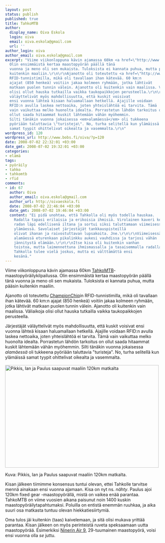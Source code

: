 ```yaml
---
layout: post
status: publish
published: true
title: TahkoMTB
author:
  display_name: Oiva Eskola
  login: oiva
  email: oiva.eskola@gmail.com
  url: ''
author_login: oiva
author_email: oiva.eskola@gmail.com
excerpt: "Viime viikonloppuna kävin ajamassa 60km <a href=\"http://www.tahkomtb.fi/index?page=1\">TahkoMTB</a>-maastopyöräilykilpailussa.
  Olin ensimmäistä kertaa maastopyörän päällä tänä
  vuonna ja meno oli sen mukaista. Tuloksista ei kannata puhua, mutta pääsin
  kuitenkin maaliin.\r\n\r\nAjanotto oli toteutettu <a href=\"http://www.championchip.fi/index.asp?pid=19\">ChampionChip</a>in
  RFID-tunnistimilla, mikä oli tavallaan ihan kätevää. 60 km:n
  ajajat (850 henkeä) voitiin jakaa kolmeen ryhmään, jotka lähtivät
  matkaan puolen tunnin välein. Ajanotto oli kuitenkin vain maalissa. Väliaikoja
  olisi ollut hauska tutkailla vaikka taukopaikkojen perusteella.\r\n\r\nJärjestäjät
  väläyttelivät myös mahdollisuutta, että kuskit voisivat
  ensi vuonna lähteä kisaan haluamallaan hetkellä. Ajajille voidaan
  RFID:n avulla laskea nettoaika, joten yhteislähtöä ei tarvita. Tämä
  vain vaikuttaa melko huonolta idealta. Porrastetun lähdön tarkoitus on
  ollut saada hitaammat kuskit lähtemään vähän myöhemmin.
  Silti tänäkin vuonna jokaisessa <em>alamäessä</em> oli tukkeena
  pyöriään taluttavia \"turisteja\". No, turha selitellä kun ylämäissä
  samat tyypit ohittelivat oikealta ja vasemmalta.\r\n"
wordpress_id: 120
wordpress_url: http://www.bobs.fi/oiva/?p=120
date: 2008-07-02 22:32:01 +03:00
date_gmt: 2008-07-02 19:32:01 +03:00
categories:
- elämä
tags:
- pyöräily
- tahko
- tahkomtb
- rfid
comments:
- id: 67
  author: Oiva
  author_email: oiva.eskola@gmail.com
  author_url: http://oivaeskola.fi
  date: 2008-07-02 22:46:04 +03:00
  date_gmt: 2008-07-02 19:46:04 +03:00
  content: "Ei pidä unohtaa, että Tahkolla oli myös todella hauskaa.
    Radalla tapasi erilaisia ja erikoisia ihmisiä. Virolainen kaveri kertoi ajaneensa
    radan läpi edellisenä iltana ja sortui siksi taluttamaan viimeisessä
    ylämäessä. Savolaiset järjestäjät tankkauspisteillä
    olivat ihanan ja raivostuttavan lupsakoita. Jne.\r\n\r\nViimeisessä isossa
    alamäessä eturenkaan pikalinkku aukesi vauhdissa ja tarjosi vähän
    jännitystä elämään.\r\n\r\nItse kisa oli kuitenkin vanhan
    toistoa, mutta laimennettuna ihmismassalla ja tasaisemmalla radalla. Viides kerta
    Tahkolla tulee vielä joskus, mutta ei välttämättä ensi
    kesänä."
---
```

<p>Viime viikonloppuna kävin ajamassa 60km <a href="http://www.tahkomtb.fi/index?page=1">TahkoMTB</a>-maastopyöräilykilpailussa. Olin ensimmäistä kertaa maastopyörän päällä tänä vuonna ja meno oli sen mukaista. Tuloksista ei kannata puhua, mutta pääsin kuitenkin maaliin.</p>
<p>Ajanotto oli toteutettu <a href="http://www.championchip.fi/index.asp?pid=19">ChampionChip</a>in RFID-tunnistimilla, mikä oli tavallaan ihan kätevää. 60 km:n ajajat (850 henkeä) voitiin jakaa kolmeen ryhmään, jotka lähtivät matkaan puolen tunnin välein. Ajanotto oli kuitenkin vain maalissa. Väliaikoja olisi ollut hauska tutkailla vaikka taukopaikkojen perusteella.</p>
<p>Järjestäjät väläyttelivät myös mahdollisuutta, että kuskit voisivat ensi vuonna lähteä kisaan haluamallaan hetkellä. Ajajille voidaan RFID:n avulla laskea nettoaika, joten yhteislähtöä ei tarvita. Tämä vain vaikuttaa melko huonolta idealta. Porrastetun lähdön tarkoitus on ollut saada hitaammat kuskit lähtemään vähän myöhemmin. Silti tänäkin vuonna jokaisessa <em>alamäessä</em> oli tukkeena pyöriään taluttavia "turisteja". No, turha selitellä kun ylämäissä samat tyypit ohittelivat oikealta ja vasemmalta.<br />
<a id="more"></a><a id="more-120"></a><br />
<a title="DSC_0215 by oiva_eskola, on Flickr" href="http://www.flickr.com/photos/oiva/2625214313/"><img src="https://farm4.static.flickr.com/3034/2625214313_79c4200d52.jpg" alt="Pikkis, Ian ja Paulus saapuvat maaliin 120km matkalta" width="500" height="334" /></a></p>
<p style="text-align: justify;">Kuva: Pikkis, Ian ja Paulus saapuvat maaliin 120km matkalta.</p>
<p>Kisan jälkeen tiimimme konsensus tuntui olevan, ettei Tahkolle tarvitse mennä ainakaan ensi vuonna ajamaan. Kisa on nyt ns. <em>nähty</em>. Paulus ajoi 120km fixed gear -maastopyörällä, mistä on vaikea enää parantaa. TahkoMTB on viime vuosien aikana paisunut noin 1400 kuskin maastopyöräilytapahtumaksi. Poluilla on entistä enemmän ruuhkaa, ja aika suuri osa matkasta tuntuu olevan hiekkatiesiirtymiä.</p>
<p>Oma tulos jäi kuitenkin (taas) kaivelemaan, ja sitä olisi mukava yrittää parantaa. Kisan jälkeen on myös perinteistä ruveta speksaamaan uutta maastopyörää. Esimerkiksi <a href="http://www.ninerbikes.com/air9.html">Ninerin Air 9</a>, 29-tuumainen maastopyörä, voisi ensi vuonna olla <em>se</em> juttu.</p>
